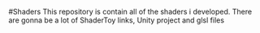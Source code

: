 #Shaders
This repository is contain all of the shaders i developed. There are gonna be a lot of ShaderToy links, Unity project and glsl files
